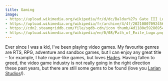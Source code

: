 ```yaml
---
title: Gaming
image:
- https://upload.wikimedia.org/wikipedia/fr/d/dc/Baldur%27s_Gate_III_Logo.png
- https://upload.wikimedia.org/wikipedia/fr/archive/4/4f/20210807092456%21Age_of_Empires_IV_Logo.png
- https://cdn2.steamgriddb.com/file/sgdb-cdn/icon_thumb/4d1180e592869543e75486faa4eb9d23.png
- https://upload.wikimedia.org/wikipedia/en/0/08/Path_of_Exile_Logo.png
---
```


Ever since I was a kid, I've been playing video games. My favourite genres are RTS, RPG, adventure and sandbox games, but I can enjoy any great title – for example, I hate rogue-like games, but loves [Hades](https://en.wikipedia.org/wiki/Hades_(video_game)). Having fallen to greed, the video game industry is not really going in the right direction these past years, but there are still some gems to be found (love you [Larian Studios](https://larian.com/)!).